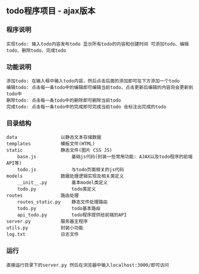 ## todo程序项目 - ajax版本
### 程序说明
    实现todo: 输入todo内容发布todo 显示所有todo的内容和创建时间 可添加todo、编辑todo、删除todo、完成todo
    
### 功能说明
    添加todo: 在输入框中输入todo内容，然后点击后面的添加即可在下方添加一个todo
    编辑todo: 点击每一条todo中的编辑即可编辑当前todo，点击更新后编辑的内容将会更新到todo中
    删除todo: 点击每一条todo中的删除即可删除当前todo
    完成todo: 点击每一条todo中的完成即可完成当前todo 会标注出完成的todo

### 目录结构
    data                以静态文本存储数据
    templates           模板文件(HTML)
    static              静态文件(图片 CSS JS)
        base.js             基础js代码(封装一些常用功能: AJAX以及todo程序的前端API等)
        todo.js             与todo页面相关的js代码  
    models              数据处理逻辑实现及相关类定义
        __init__.py         基本model类定义    
        todo.py             todo类定义
    routes              路由处理
        routes_static.py    静态文件处理路由
        todo.py             todo基本路由
        api_todo.py         todo程序提供给前端的API
    server.py           服务器主程序
    utils.py            封装小功能
    log.txt             日志文件


### 运行
    直接运行目录下的server.py 然后在浏览器中输入localhost:3000/即可访问
    
